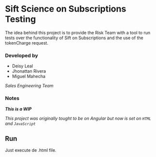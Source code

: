 # Sift Science on Subscriptions Testing

The idea behind this project is to provide the Risk Team with a tool to run tests over the functionality of Sift on Subscriptions and the use of the tokenCharge request.

### Developed by

 - Deisy Leal
 - Jhonattan Rivera
 - Miguel Mahecha

*Sales Engineering Team*

### Notes

***This is a WIP***

*This project was originally tought to be on Angular but now is set on `HTML` and `JavaScript`*

## Run

Just execute de .html file.

